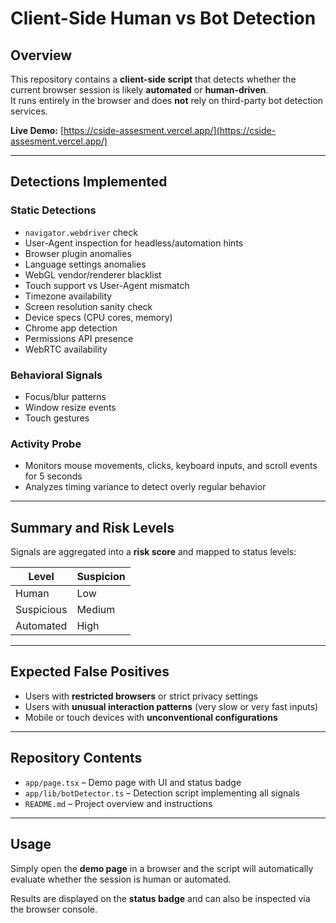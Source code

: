 # Client-Side Human vs Bot Detection

## Overview
This repository contains a **client-side script** that detects whether the current browser session is likely **automated** or **human-driven**.  
It runs entirely in the browser and does **not** rely on third-party bot detection services.

**Live Demo:** [https://cside-assesment.vercel.app/](https://cside-assesment.vercel.app/)

---

## Detections Implemented

### Static Detections
- `navigator.webdriver` check
- User-Agent inspection for headless/automation hints
- Browser plugin anomalies
- Language settings anomalies
- WebGL vendor/renderer blacklist
- Touch support vs User-Agent mismatch
- Timezone availability
- Screen resolution sanity check
- Device specs (CPU cores, memory)
- Chrome app detection
- Permissions API presence
- WebRTC availability

### Behavioral Signals
- Focus/blur patterns
- Window resize events
- Touch gestures

### Activity Probe
- Monitors mouse movements, clicks, keyboard inputs, and scroll events for 5 seconds
- Analyzes timing variance to detect overly regular behavior

---

## Summary and Risk Levels
Signals are aggregated into a **risk score** and mapped to status levels:

| Level         | Suspicion |
|---------------|-----------|
| Human         | Low       |
| Suspicious    | Medium    |
| Automated     | High      |

---

## Expected False Positives
- Users with **restricted browsers** or strict privacy settings
- Users with **unusual interaction patterns** (very slow or very fast inputs)
- Mobile or touch devices with **unconventional configurations**

---

## Repository Contents
- `app/page.tsx` – Demo page with UI and status badge
- `app/lib/botDetector.ts` – Detection script implementing all signals
- `README.md` – Project overview and instructions

---

## Usage
Simply open the **demo page** in a browser and the script will automatically evaluate whether the session is human or automated.  

Results are displayed on the **status badge** and can also be inspected via the browser console.
